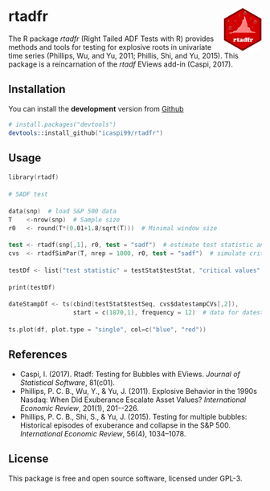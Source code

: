 rtadfr <img src="man/figures/logo.png" align="right" width="15%" height="20%"/>
======================

The R package *rtadfr* (Right Tailed ADF Tests with R) provides methods and tools for testing for explosive roots in univariate time series (Phillips, Wu, and Yu, 2011; Phillis, Shi, and Yu, 2015). This package is a reincarnation of the *rtadf* EViews add-in (Caspi, 2017).

## Installation

You can install the **development** version from
[Github](https://github.com/icaspi99/rtadf)

```s
# install.packages("devtools")
devtools::install_github("icaspi99/rtadfr")
```

## Usage

```s
library(rtadf)

# SADF test

data(snp)  # load S&P 500 data
T    <-nrow(snp)  # Sample size
r0   <- round(T*(0.01+1.8/sqrt(T)))  # Minimal window size

test <- rtadf(snp[,1], r0, test = "sadf")  # estimate test statistic and date-stamping sequence
cvs  <- rtadfSimPar(T, nrep = 1000, r0, test = "sadf")  # simulate critical values and date-stamping threshold

testDf <- list("test statistic" = testStat$testStat, "critical values" = cvs$testCVs)  # test results

print(testDf)  
  
dateStampDf <- ts(cbind(testStat$testSeq, cvs$datestampCVs[,2]),
                  start = c(1870,1), frequency = 12)  # data for datestamping procedure

ts.plot(df, plot.type = "single", col=c("blue", "red"))
```

## References
  * Caspi, I. (2017). Rtadf: Testing for Bubbles with EViews. *Journal of Statistical Software*, 81(c01).
  * Phillips, P. C. B., Wu, Y., & Yu, J. (2011). Explosive Behavior in the 1990s Nasdaq: When Did Exuberance Escalate Asset Values? *International Economic Review*, 201(1), 201--226.
  * Phillips, P. C. B., Shi, S., & Yu, J. (2015). Testing for multiple bubbles: Historical episodes of exuberance and collapse in the S&P 500. *International Economic Review*, 56(4), 1034–1078.
  
  

## License

This package is free and open source software, licensed under GPL-3.
